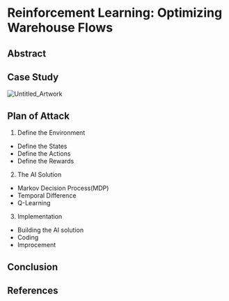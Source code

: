 # Reinforcement Learning: Optimizing Warehouse Flows

## Abstract

## Case Study

![Untitled_Artwork](https://user-images.githubusercontent.com/59663734/140641704-6f8bf1d7-a9ec-4460-bd9f-1c9464ac2537.gif)

## Plan of Attack

1. Define the Environment
- Define the States
- Define the Actions
- Define the Rewards


2. The AI Solution
- Markov Decision Process(MDP)
- Temporal Difference
- Q-Learning


3. Implementation
- Building the AI solution
- Coding
- Improcement

## Conclusion

## References
